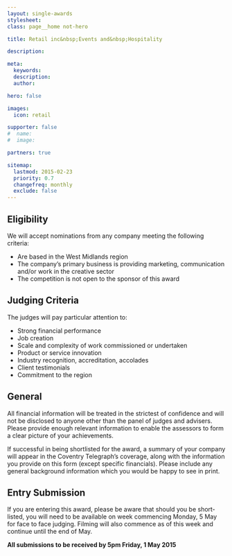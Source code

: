 ```yaml
---
layout: single-awards
stylesheet:
class: page__home not-hero

title: Retail inc&nbsp;Events and&nbsp;Hospitality

description:

meta:
  keywords:
  description:
  author:

hero: false

images:
  icon: retail

supporter: false
#  name:
#  image:

partners: true

sitemap:
  lastmod: 2015-02-23
  priority: 0.7
  changefreq: monthly
  exclude: false
---
```


## Eligibility

We will accept nominations from any company meeting the following criteria:

- Are based in the West Midlands region
- The company&rsquo;s primary business is providing marketing, communication and/or work in the creative sector
- The competition is not open to the sponsor of this award


## Judging Criteria

The judges will pay particular attention to:

- Strong financial performance
- Job creation
- Scale and complexity of work commissioned or undertaken
- Product or service innovation
- Industry recognition, accreditation, accolades
- Client testimonials
- Commitment to the region

## General

All financial information will be treated in the strictest of confidence and will not be disclosed to anyone other than the panel of judges and advisers.  Please provide enough relevant information to enable the assessors to form a clear picture of your achievements.

If successful in being shortlisted for the award, a summary of your company will appear in the Coventry Telegraph&rsquo;s coverage, along with the information you provide on this form (except specific financials). Please include any general background information which you would be happy to see in print.

## Entry Submission

If you are entering this award, please be aware that should you be short-listed, you will need to be available on week commencing Monday, 5 May for face to face judging. Filming will also commence as of this week and continue until the end of May.

**All submissions to be received by 5pm&nbsp;Friday, 1&nbsp;May&nbsp;2015**
